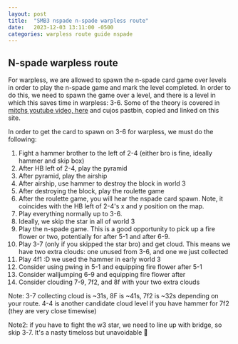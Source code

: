 ```yaml
---
layout: post
title:  "SMB3 nspade n-spade warpless route"
date:   2023-12-03 13:11:00 -0500
categories: warpless route guide nspade
---
```


N-spade warpless route
----------------------

For warpless, we are allowed to spawn the n-spade card game over levels in order to play
the n-spade game and mark the level completed. In order to do this, we need to spawn
the game over a level, and there is a level in which this saves time in warpless: 3-6.
Some of the theory is covered in [mitchs youtube video, here](https://www.youtube.com/watch?v=0WbrKENJZxc&pp=ygUYbWl0Y2hmbG93ZXJwb3dlciBuLXNwYWRl) and cujos pastbin, copied and linked on this site.

In order to get the card to spawn on 3-6 for warpless, we must do the following:

1. Fight a hammer brother to the left of 2-4 (either bro is fine, ideally hammer and skip box)
2. After HB left of 2-4, play the pyramid
3. After pyramid, play the airship
4. After airship, use hammer to destroy the block in world 3
5. After destroying the block, play the roulette game
6. After the roulette game, you will hear the nspade card spawn. Note, it coincides with the HB left of 2-4's x and y position on the map.
7. Play everything normally up to 3-6.
8. Ideally, we skip the star in all of world 3
9. Play the n-spade game. This is a good opportunity to pick up a fire flower or two, potentially for after 5-1 and after 6-9.
10. Play 3-7 (only if you skipped the star bro) and get cloud. This means we have two extra clouds: one unused from 3-6, and one we just collected
11. Play 4f1 :D we used the hammer in early world 3
12. Consider using pwing in 5-1 and equipping fire flower after 5-1
13. Consider walljumping 6-9 and equipping fire flower after
14. Consider clouding 7-9, 7f2, and 8f with your two extra clouds

Note: 3-7 collecting cloud is ~31s, 8F is ~41s, 7f2 is ~32s depending on your
route. 4-4 is another candidate cloud level if you have hammer for 7f2 (they
are very close timewise)

Note2: if you have to fight the w3 star, we need to line up with bridge, so
skip 3-7. It's a nasty timeloss but unavoidable :shrug: